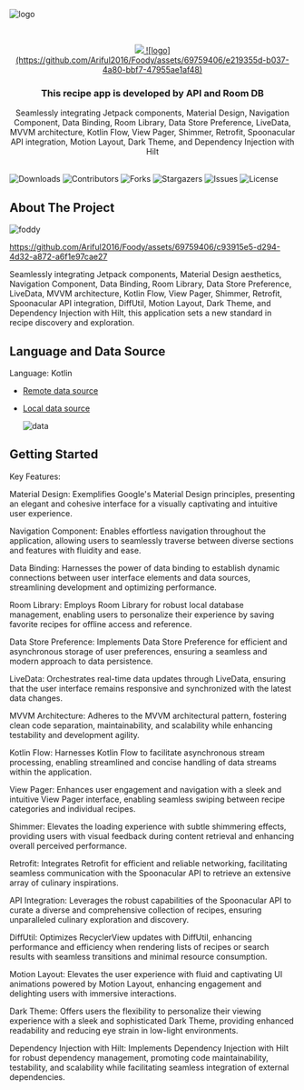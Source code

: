 ![logo](https://github.com/Ariful2016/Foody/assets/69759406/e219355d-b037-4a80-bbf7-47955ae1af48)

<br/>
<p align="center">
  <a href="https://github.com/Ariful2016/Foody">
    <img src="https://drive.google.com/file/d/1WgfGnV6OxFqvwvTRKM9uV-GzB_vULf5Q/view">
    ![logo](https://github.com/Ariful2016/Foody/assets/69759406/e219355d-b037-4a80-bbf7-47955ae1af48)

  </a>

  <h3 align="center">This recipe app is developed by API and Room DB</h3>

  <p align="center">
    Seamlessly integrating Jetpack components, Material Design, Navigation Component, Data Binding, Room Library, Data Store Preference, LiveData, MVVM architecture, Kotlin Flow, View Pager, Shimmer, Retrofit, Spoonacular API integration, Motion Layout, Dark Theme, and Dependency Injection with Hilt
    <br/>
    <br/>
  </p>
</p>

![Downloads](https://img.shields.io/github/downloads/Ariful2016/Foody/total) ![Contributors](https://img.shields.io/github/contributors/Ariful2016/Foody?color=dark-green) ![Forks](https://img.shields.io/github/forks/Ariful2016/Foody?style=social) ![Stargazers](https://img.shields.io/github/stars/Ariful2016/Foody?style=social) ![Issues](https://img.shields.io/github/issues/Ariful2016/Foody) ![License](https://img.shields.io/github/license/Ariful2016/Foody) 


## About The Project

![foddy](https://github.com/Ariful2016/Foody/assets/69759406/947f484c-50be-4815-8aa2-58186b2d6362)

https://github.com/Ariful2016/Foody/assets/69759406/c93915e5-d294-4d32-a872-a6f1e97cae27

Seamlessly integrating Jetpack components, Material Design aesthetics, Navigation Component, Data Binding, Room Library, Data Store Preference, LiveData, MVVM architecture, Kotlin Flow, View Pager, Shimmer, Retrofit, Spoonacular API integration, DiffUtil, Motion Layout, Dark Theme, and Dependency Injection with Hilt, this application sets a new standard in recipe discovery and exploration.

## Language and Data Source

Language: Kotlin


* [Remote data source](https://spoonacular.com/food-api)
* [Local data source](https://developer.android.com/training/data-storage/room)
  
  ![data](https://github.com/Ariful2016/Foody/assets/69759406/23b99fe3-580e-402a-ba10-9917b46fdb6a)



## Getting Started




Key Features:

Material Design: Exemplifies Google's Material Design principles, presenting an elegant and cohesive interface for a visually captivating and intuitive user experience.

Navigation Component: Enables effortless navigation throughout the application, allowing users to seamlessly traverse between diverse sections and features with fluidity and ease.

Data Binding: Harnesses the power of data binding to establish dynamic connections between user interface elements and data sources, streamlining development and optimizing performance.

Room Library: Employs Room Library for robust local database management, enabling users to personalize their experience by saving favorite recipes for offline access and reference.

Data Store Preference: Implements Data Store Preference for efficient and asynchronous storage of user preferences, ensuring a seamless and modern approach to data persistence.

LiveData: Orchestrates real-time data updates through LiveData, ensuring that the user interface remains responsive and synchronized with the latest data changes.

MVVM Architecture: Adheres to the MVVM architectural pattern, fostering clean code separation, maintainability, and scalability while enhancing testability and development agility.

Kotlin Flow: Harnesses Kotlin Flow to facilitate asynchronous stream processing, enabling streamlined and concise handling of data streams within the application.

View Pager: Enhances user engagement and navigation with a sleek and intuitive View Pager interface, enabling seamless swiping between recipe categories and individual recipes.

Shimmer: Elevates the loading experience with subtle shimmering effects, providing users with visual feedback during content retrieval and enhancing overall perceived performance.

Retrofit: Integrates Retrofit for efficient and reliable networking, facilitating seamless communication with the Spoonacular API to retrieve an extensive array of culinary inspirations.

API Integration: Leverages the robust capabilities of the Spoonacular API to curate a diverse and comprehensive collection of recipes, ensuring unparalleled culinary exploration and discovery.

DiffUtil: Optimizes RecyclerView updates with DiffUtil, enhancing performance and efficiency when rendering lists of recipes or search results with seamless transitions and minimal resource consumption.

Motion Layout: Elevates the user experience with fluid and captivating UI animations powered by Motion Layout, enhancing engagement and delighting users with immersive interactions.

Dark Theme: Offers users the flexibility to personalize their viewing experience with a sleek and sophisticated Dark Theme, providing enhanced readability and reducing eye strain in low-light environments.

Dependency Injection with Hilt: Implements Dependency Injection with Hilt for robust dependency management, promoting code maintainability, testability, and scalability while facilitating seamless integration of external dependencies.
